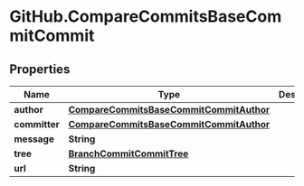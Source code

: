 # GitHub.CompareCommitsBaseCommitCommit

## Properties

Name | Type | Description | Notes
------------ | ------------- | ------------- | -------------
**author** | [**CompareCommitsBaseCommitCommitAuthor**](CompareCommitsBaseCommitCommitAuthor.md) |  | [optional] 
**committer** | [**CompareCommitsBaseCommitCommitAuthor**](CompareCommitsBaseCommitCommitAuthor.md) |  | [optional] 
**message** | **String** |  | [optional] 
**tree** | [**BranchCommitCommitTree**](BranchCommitCommitTree.md) |  | [optional] 
**url** | **String** |  | [optional] 


